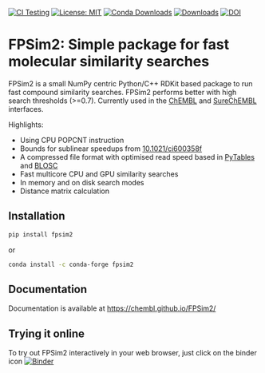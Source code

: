 [![CI Testing](https://github.com/chembl/FPSim2/workflows/CI/badge.svg)](https://github.com/chembl/FPSim2/actions?query=workflow%3ACI+branch%3Amaster)
[![License: MIT](https://img.shields.io/badge/License-MIT-yellow.svg)](https://opensource.org/licenses/MIT)
[![Conda Downloads](https://img.shields.io/conda/dn/conda-forge/fpsim2.svg)](https://anaconda.org/conda-forge/fpsim2)
[![Downloads](https://pepy.tech/badge/fpsim2)](https://pepy.tech/project/fpsim2)
[![DOI](https://zenodo.org/badge/154705090.svg)](https://zenodo.org/badge/latestdoi/154705090)


# FPSim2: Simple package for fast molecular similarity searches

FPSim2 is a small NumPy centric Python/C++ RDKit based package to run fast compound similarity searches. FPSim2 performs better with high search thresholds (>=0.7). Currently used in the [ChEMBL](http://www.ebi.ac.uk/chembl/) and [SureChEMBL](https://www.surechembl.org/) interfaces.

Highlights:
- Using CPU POPCNT instruction
- Bounds for sublinear speedups from [10.1021/ci600358f](https://pubs.acs.org/doi/abs/10.1021/ci600358f)
- A compressed file format with optimised read speed based in [PyTables](https://www.pytables.org/) and [BLOSC](http://www.blosc.org/pages/blosc-in-depth/)
- Fast multicore CPU and GPU similarity searches
- In memory and on disk search modes
- Distance matrix calculation

## Installation

```bash
pip install fpsim2
```

or

```bash
conda install -c conda-forge fpsim2
```

## Documentation

Documentation is available at https://chembl.github.io/FPSim2/


## Trying it online

To try out FPSim2 interactively in your web browser, just click on the binder icon [![Binder](http://mybinder.org/badge.svg)](http://beta.mybinder.org/v2/gh/eloyfelix/fpsim2_binder/master?filepath=demo.ipynb)
